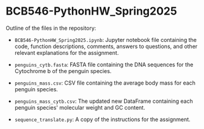 # BCB546-PythonHW_Spring2025

Outline of the files in the repository:

* `BCB546-PythonHW_Spring2025.ipynb`: Jupyter notebook file containing the code, function 
descriptions, comments, answers to questions, and other relevant explanations for the assignment.

* `penguins_cytb.fasta`: FASTA file containing the DNA sequences for the Cytochrome b of the penguin species. 

* `penguins_mass.csv`: CSV file containing the average body mass for each penguin species.

* `penguins_mass_cytb.csv`: The updated new DataFrame containing each penguin species' molecular weight and GC content.
 
* `sequence_translate.py`: A copy of the instructions for the assignment.
